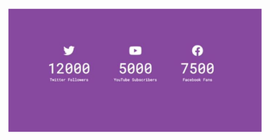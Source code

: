 ![incrementing](https://github.com/pinjamar/practice-projects/blob/master/images/incrementing.JPG/)

